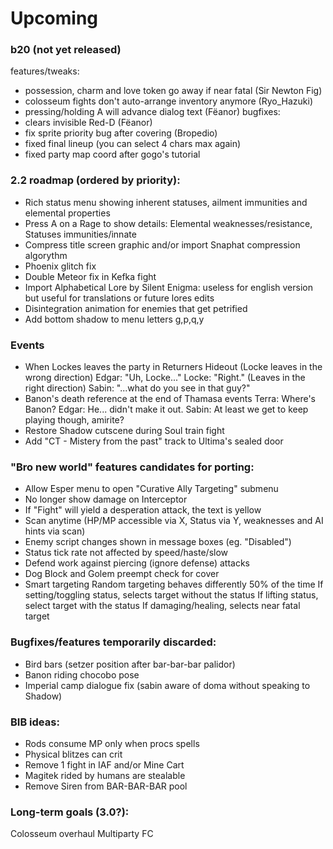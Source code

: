 # Upcoming

### b20 (not yet released)
features/tweaks:
- possession, charm and love token go away if near fatal (Sir Newton Fig)
- colosseum fights don't auto-arrange inventory anymore (Ryo_Hazuki)
- pressing/holding A will advance dialog text (Fëanor)
bugfixes:
- clears invisible Red-D (Fëanor)
- fix sprite priority bug after covering (Bropedio)
- fixed final lineup (you can select 4 chars max again)
- fixed party map coord after gogo's tutorial

### 2.2 roadmap (ordered by priority):

- Rich status menu showing inherent statuses, ailment immunities and elemental properties
- Press A on a Rage to show details: Elemental weaknesses/resistance, Statuses immunities/innate
- Compress title screen graphic and/or import Snaphat compression algorythm
- Phoenix glitch fix
- Double Meteor fix in Kefka fight
- Import Alphabetical Lore by Silent Enigma: useless for english version but useful for translations or future lores edits
- Disintegration animation for enemies that get petrified
- Add bottom shadow to menu letters g,p,q,y

### Events
- When Lockes leaves the party in Returners Hideout
	(Locke leaves in the wrong direction)
	Edgar: "Uh, Locke..."
	Locke: "Right."
	(Leaves in the right direction)
	Sabin: "...what do you see in that guy?"
- Banon's death reference at the end of Thamasa events 
	Terra: Where's Banon?
	Edgar: <head down>He... didn't make it out.
	Sabin: At least we get to keep playing though, amirite?
- Restore Shadow cutscene during Soul train fight
- Add "CT - Mistery from the past" track to Ultima's sealed door

### "Bro new world" features candidates for porting:
- Allow Esper menu to open "Curative Ally Targeting" submenu
- No longer show damage on Interceptor
- If "Fight" will yield a desperation attack, the text is yellow 
- Scan anytime (HP/MP accessible via X, Status via Y, weaknesses and AI hints via scan)
- Enemy script changes shown in message boxes (eg. "Disabled")
- Status tick rate not affected by speed/haste/slow
- Defend work against piercing (ignore defense) attacks
- Dog Block and Golem preempt check for cover
- Smart targeting
	Random targeting behaves differently 50% of the time
	If setting/toggling status, selects target without the status
	If lifting status, select target with the status
	If damaging/healing, selects near fatal target

### Bugfixes/features temporarily discarded:
- Bird bars (setzer position after bar-bar-bar palidor)
- Banon riding chocobo pose 
- Imperial camp dialogue fix (sabin aware of doma without speaking to Shadow)

### BIB ideas:
- Rods consume MP only when procs spells
- Physical blitzes can crit
- Remove 1 fight in IAF and/or Mine Cart
- Magitek rided by humans are stealable
- Remove Siren from BAR-BAR-BAR pool

### Long-term goals (3.0?):
Colosseum overhaul
Multiparty FC
